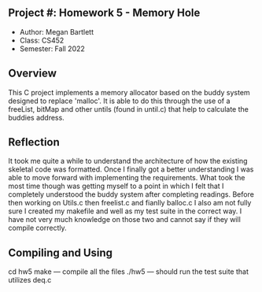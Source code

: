 ## Project #: Homework 5 - Memory Hole

* Author: Megan Bartlett
* Class: CS452 
* Semester: Fall 2022

## Overview

This C project implements a memory allocator based on the buddy system designed to replace 'malloc'. It is able to do this through the use of a freeList, bitMap and other untils (found in until.c) that help to calculate the buddies address.
 
## Reflection

It took me quite a while to understand the architecture of how the existing skeletal code was formatted. Once I finally got a better understanding I was able to move forward with implementing the requirements. What took the most time though was getting myself to a point in which I felt that I completely understood the buddy system after completing readings. Before then working on Utils.c then freelist.c and fianlly balloc.c I also am not fully sure I created my makefile and well as my test suite in the correct way. I have not very much knowledge on those two and cannot say if they will compile correctly.

## Compiling and Using

cd hw5 
make — compile all the files
./hw5 — should run the test suite that utilizes deq.c
